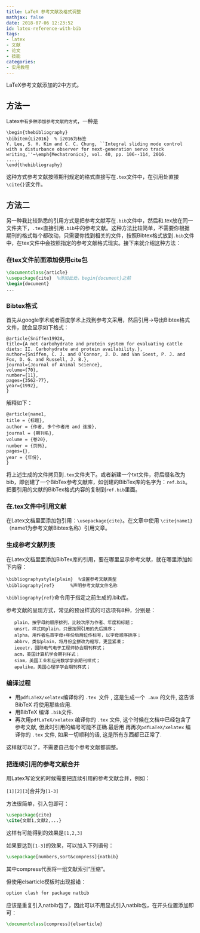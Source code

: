 ```yaml
---
title: LaTeX 参考文献及格式调整
mathjax: false
date: 2018-07-06 12:23:52
id: latex-reference-with-bib
tags:
- latex
- 文献
- 论文
- 技能
categories:
- 实用教程
---
```


LaTeX参考文献添加的2中方式。

<!---more--->

## 方法一

Latex`中有多种添加参考文献的方式`，一种是

```
\begin{thebibliography}
\bibitem{Li2016}  % i2016为标签
Y. Lee, S. H. Kim and C. C. Chung, ``Integral sliding mode control with a disturbance observer for next-generation servo track writing,''~\emph{Mechatronics}, vol. 40, pp. 106--114, 2016.
.....
\end{thebibliography}
```

这种方式参考文献按照期刊规定的格式直接写在`.tex`文件中，在引用处直接`\cite{}`该文件。 

## 方法二

另一种我比较熟悉的引用方式是把参考文献写在`.bib`文件中，然后和.tex放在同一文件夹下，`.tex`直接引用`.bib`中的参考文献。这种方法比较简单，不需要你根据期刊的格式每个都改动，只需要你找到相关的文件，按照Bibtex格式放到`.bib`文件中，在tex文件中会按照指定的参考文献格式现实。接下来就介绍这种方法：

### 在tex文件前面添加使用cite包

```latex
\documentclass{article}
\usepackage{cite}  %添加此处，begin{document}之前
\begin{document}
...
```

### Bibtex格式

首先从google学术或者百度学术上找到参考文采用，然后引用->导出Bibtex格式文件，就会显示如下格式：

```
@article{Sniffen1992A, 
title={A net carbohydrate and protein system for evaluating cattle diets: II. Carbohydrate and protein availability.}, 
author={Sniffen, C. J. and O’Connor, J. D. and Van Soest, P. J. and Fox, D. G. and Russell, J. B.}, 
journal={Journal of Animal Science}, 
volume={70}, 
number={11}, 
pages={3562-77}, 
year={1992}, 
} 
```

解释如下： 

```
@article{name1, 
title = {标题}, 
author = {作者, 多个作者用 and 连接}, 
journal = {期刊名}, 
volume = {卷20}, 
number = {页码}, 
pages={}, 
year = {年份}, 
}
```

将上述生成的文件拷贝到`.tex`文件夹下。或者新建一个txt文件，将后缀名改为bib，即创建了一个BibTex参考文献库，如创建的BibTex库的名字为：`ref.bib`。把要引用的文献的BibTex格式内容的复制到`ref.bib`里面。

### 在.tex文件中引用文献

在Latex文档里面添加包引用：`\usepackage{cite}`。在文章中使用 `\cite{name1}`（name1为参考文献Bibtex名称）引用文章。

### 生成参考文献列表

在Latex文档里面添加BibTex库的引用，要在哪里显示参考文献，就在哪里添加如下内容：

```
\bibliographystyle{plain}  %设置参考文献类型
\bibliography{ref}      %声明参考文献文件名称
```

`\bibliography{ref}`命令用于指定之前生成的.bib库。

参考文献的呈现方式，常见的预设样式的可选项有8种，分别是：

```
   plain，按字母的顺序排列，比较次序为作者、年度和标题；
   unsrt，样式同plain，只是按照引用的先后排序；
   alpha，用作者名首字母+年份后两位作标号，以字母顺序排序；
   abbrv，类似plain，将月份全拼改为缩写，更显紧凑；
   ieeetr，国际电气电子工程师协会期刊样式；
   acm，美国计算机学会期刊样式；
   siam，美国工业和应用数学学会期刊样式；
   apalike，美国心理学学会期刊样式；
```

### 编译过程

- 用`pdfLaTeX/xelatex`编译你的 `.tex `文件 , 这是生成一个` .aux` 的文件, 这告诉 BibTeX 将使用那些应用.
- 用BibTeX 编译 `.bib`文件.
- 再次用`pdfLaTeX/xelatex` 编译你的 `.tex` 文件, 这个时候在文档中已经包含了参考文献, 但此时引用的编号可能不正确.最后用 再再次`pdfLaTeX/xelatex` 编译你的 `.tex` 文件, 如果一切顺利的话, 这是所有东西都已正常了.

这样就可以了，不需要自己每个参考文献都调整。

### 把连续引用的参考文献合并

用Latex写论文的时候需要把连续引用的参考文献合并，例如：

`[1][2][3`]合并为`[1-3]`

方法很简单，引入包即可：

```tex
\usepackage{cite}
\cite{文献1,文献2,...}
```

这样有可能得到的效果是`[1,2,3]`

如果要达到`[1-3]`的效果，可以加入下列语句：

```tex
\usepackage[numbers,sort&compress]{natbib}
```

其中compress代表将一组文献索引“压缩”。

但使用elsarticle模板时出现报错：

```tex
option clash for package natbib
```

应该是重复引入natbib包了，因此可以不用显式引入natbib包，在开头位置添加即可：

```tex
\documentclass[compress]{elsarticle}
```

